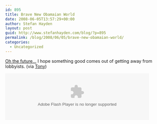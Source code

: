 ```yaml
---
id: 895
title: Brave New Obamaian World
date: 2008-06-05T13:57:29+00:00
author: Stefan Hayden
layout: post
guid: http://www.stefanhayden.com/blog/?p=895
permalink: /blog/2008/06/05/brave-new-obamaian-world/
categories:
  - Uncategorized
---
```

<a href="http://www.ucbcomedy.com/videos/play/1506">Oh the future...</a> I hope something good comes out of getting away from lobbyists. (via <a href="http://www.sugarloot.com/profile/501136347">Tony</a>)

<object width="460" ><param name="movie" value="http://www.ucbcomedy.com/videos/embed/75f8fc31c9c6d5068b01c0406cc52d3b"></param><param name="wmode" value="transparent"></param><embed src="http://www.ucbcomedy.com/videos/embed/75f8fc31c9c6d5068b01c0406cc52d3b" width="460"  wmode="transparent" type="application/x-shockwave-flash"></embed></object>